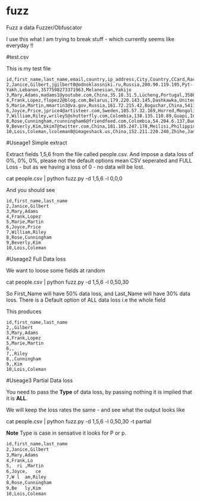 # fuzz
Fuzz a data Fuzzer/Obfuscator

I use this what I am trying to break stuff - which currently seems like everyday !!

#test.csv

This is my test file

```text
id,first_name,last_name,email,country,ip_address,City,Country,CCard,Race,Company
2,Janice,Gilbert,jgilbert0@odnoklassniki.ru,Russia,200.90.119.195,Pyt-Yakh,Lebanon,3577598273371963,Melanesian,Yakijo
3,Mary,Adams,madams1@youtube.com,China,35.18.31.5,Lücheng,Portugal,3586021087796977,Black,or,African,American,Jamia
4,Frank,Lopez,flopez2@blog.com,Belarus,179.220.143.145,Dashkawka,United,States,5602233033286350,Pakistani,Vinte
5,Marie,Martin,mmartin3@va.gov,Russia,161.72.215.42,Boguchar,China,5411850139268049,Blackfeet,Twimbo
6,Joyce,Price,jprice4@artisteer.com,Sweden,105.57.32.169,Horred,Mongolia,5100176874230168,Creek,Skippad
7,William,Riley,wriley5@shutterfly.com,Colombia,138.135.110.89,Guapi,Indonesia,374622899402654,Navajo,Yadel
8,Rose,Cunningham,rcunningham6@friendfeed.com,Colombia,54.204.6.137,Buenaventura,Indonesia,3581970954021361,Indonesian,Gigaclub
9,Beverly,Kim,bkim7@twitter.com,China,181.185.247.178,Meilisi,Philippines,5602237467769419,Apache,Jatri
10,Lois,Coleman,lcoleman8@imageshack.us,China,152.211.220.240,Zhihe,Jamaica,5577254622341886,Seminole,Twimm
```



#Useage1 Simple extract

Extract fields 1,5,6 from the file called people.csv. And impose a data loss of 0%, 0%, 0%, please not the default options mean CSV seperated and FULL Loss - but as we having a loss of 0 - no data will be lost.

   cat people.csv | python fuzz.py -d 1,5,6 -l 0,0,0 

And you should see 

```text
id,first_name,last_name
2,Janice,Gilbert
3,Mary,Adams
4,Frank,Lopez
5,Marie,Martin
6,Joyce,Price
7,William,Riley
8,Rose,Cunningham
9,Beverly,Kim
10,Lois,Coleman
```

#Useage2 Full Data loss

We want to loose some fields at random 

   cat people.csv | python fuzz.py -d 1,5,6 -l 0,50,30 

So First_Name will have 50% data loss, and Last_Name will have 30% data loss. There is a Default option of ALL data loss i.e the whole field

This produces

```
id,first_name,last_name
2,,Gilbert
3,Mary,Adams
4,Frank,Lopez
5,Marie,Martin
6,,
7,,Riley
8,,Cunningham
9,,Kim
10,Lois,Coleman
```


#Useage3 Partial Data loss

You need to pass the **Type** of data loss, by passing nothing it is implied that it is **ALL**.

We will keep the loss rates the same - and see what the output looks like


   cat people.csv | python fuzz.py -d 1,5,6 -l 0,50,30  -t partial

**Note** Type is case in sensative it looks for P or p.

```txt
id,first_name,last_name
2,Janice,Gilbert
3,Mary,Adams
4,Frank,Lo
5,  ri ,Martin
6,Joyce,   ce
7,W l  am,Riley
8,Rose,Cunningham
9,Be   ly,Kim
10,Lois,Coleman
```
